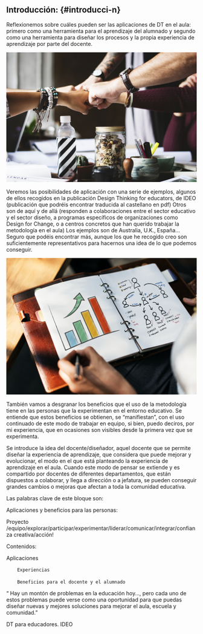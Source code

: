 ## Introducción: {#introducci-n}

Reflexionemos sobre cuáles pueden ser las aplicaciones de DT en el aula: primero como una herramienta para el aprendizaje del alumnado y segundo como una herramienta para diseñar los procesos y la propia experiencia de aprendizaje por parte del docente.

![](images/image23.jpg)

Veremos las posibilidades de aplicación con una serie de ejemplos, algunos de ellos recogidos en la publicación Design Thinking for educators, de IDEO (publicación que podréis encontrar traducida al castellano en pdf) Otros son de aquí y de allá (responden a colaboraciones entre el sector educativo y el sector diseño, a programas específicos de organizaciones como Design for Change, o a centros concretos que han querido trabajar la metodología en el aula) Los ejemplos son de Australia, U.K., España… Seguro que podéis encontrar más, aunque los que he recogido creo son suficientemente representativos para hacernos una idea de lo que podemos conseguir.

![](images/image15.jpg)

También vamos a desgranar los beneficios que el uso de la metodología tiene en las personas que la experimentan en el entorno educativo. Se entiende que estos beneficios se obtienen, se “manifiestan”, con el uso continuado de este modo de trabajar en equipo, si bien, puedo deciros, por mi experiencia, que en ocasiones son visibles desde la primera vez que se experimenta.

Se introduce la idea del docente/diseñador, aquel docente que se permite diseñar la experiencia de aprendizaje, que considera que puede mejorar y evolucionar, el modo en el que está planteando la experiencia de aprendizaje en el aula. Cuando este modo de pensar se extiende y es compartido por docentes de diferentes departamentos, que están dispuestos a colaborar, y llega a dirección o a jefatura, se pueden conseguir grandes cambios o mejoras que afectan a toda la comunidad educativa.

Las palabras clave de este bloque son:

Aplicaciones y beneficios para las personas:

Proyecto /equipo/explorar/participar/experimentar/liderar/comunicar/integrar/confianza creativa/acción!

Contenidos:

Aplicaciones

        Experiencias

        Beneficios para el docente y el alumnado

“ Hay un montón de  problemas en la educación hoy…, pero cada uno de estos problemas puede verse como una oportunidad para que puedas diseñar nuevas y mejores soluciones para mejorar el aula, escuela y comunidad.”

DT para educadores. IDEO
